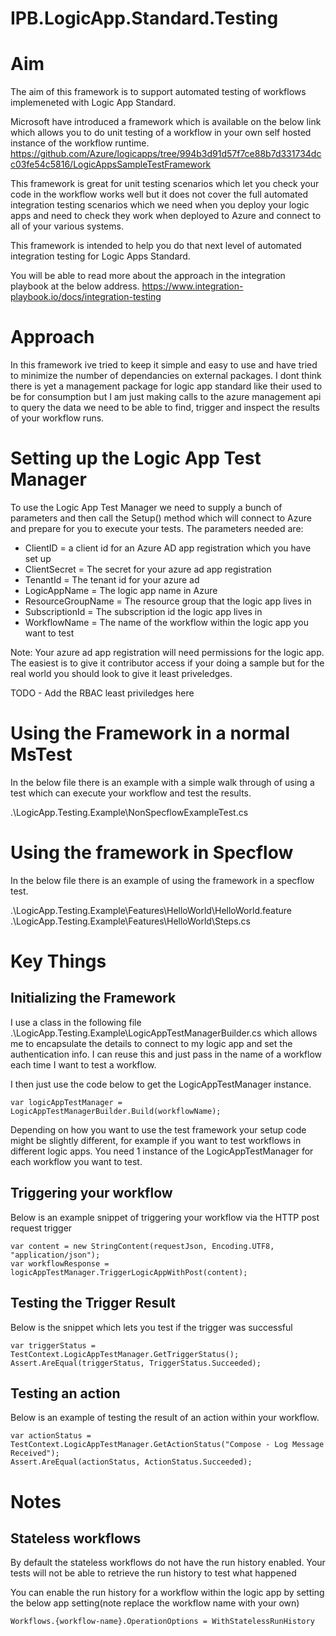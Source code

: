 # IPB.LogicApp.Standard.Testing

# Aim

The aim of this framework is to support automated testing of workflows implemeneted with Logic App Standard.

Microsoft have introduced a framework which is available on the below link which allows you to do unit testing of a workflow in your own
self hosted instance of the workflow runtime.
https://github.com/Azure/logicapps/tree/994b3d91d57f7ce88b7d331734dcc03fe54c5816/LogicAppsSampleTestFramework

This framework is great for unit testing scenarios which let you check your code in the workflow works well but it does not cover the full automated integration testing
scenarios which we need when you deploy your logic apps and need to check they work when deployed to Azure and connect to all of your various systems.

This framework is intended to help you do that next level of automated integration testing for Logic Apps Standard.

You will be able to read more about the approach in the integration playbook at the below address.
https://www.integration-playbook.io/docs/integration-testing

# Approach

In this framework ive tried to keep it simple and easy to use and have tried to minimize the number of dependancies on external packages.
I dont think there is yet a management package for logic app standard like their used to be for consumption but I am just making calls to the 
azure management api to query the data we need to be able to find, trigger and inspect the results of your workflow runs.

# Setting up the Logic App Test Manager

To use the Logic App Test Manager we need to supply a bunch of parameters and then call the Setup() method which will connect to Azure and prepare for you to execute your tests.
The parameters needed are:

- ClientID = a client id for an Azure AD app registration which you have set up
- ClientSecret = The secret for your azure ad app registration
- TenantId = The tenant id for your azure ad
- LogicAppName = The logic app name in Azure 
- ResourceGroupName = The resource group that the logic app lives in
- SubscriptionId = The subscription id the logic app lives in
- WorkflowName = The name of the workflow within the logic app you want to test

Note:
Your azure ad app registration will need permissions for the logic app.  The easiest is to give it contributor access if your doing a sample but for the real world you should look to give it least priveledges.

TODO - Add the RBAC least priviledges here

# Using the Framework in a normal MsTest

In the below file there is an example with a simple walk through of using a test which can execute your workflow and test the results.

.\LogicApp.Testing.Example\NonSpecflowExampleTest.cs

# Using the framework in Specflow
In the below file there is an example of using the framework in a specflow test.

.\LogicApp.Testing.Example\Features\HelloWorld\HelloWorld.feature
.\LogicApp.Testing.Example\Features\HelloWorld\Steps.cs


# Key Things

## Initializing the Framework

I use a class in the following file .\LogicApp.Testing.Example\LogicAppTestManagerBuilder.cs which allows me to encapsulate the details to connect to my logic app
and set the authentication info.  I can reuse this and just pass in the name of a workflow each time I want to test a workflow.  

I then just use the code below to get the LogicAppTestManager instance.

```
var logicAppTestManager = LogicAppTestManagerBuilder.Build(workflowName);
```

Depending on how you want to use the test framework your setup code might be slightly different, for example if you want to test workflows in different logic apps.
You need 1 instance of the LogicAppTestManager for each workflow you want to test.

## Triggering your workflow

Below is an example snippet of triggering your workflow via the HTTP post request trigger

```
var content = new StringContent(requestJson, Encoding.UTF8, "application/json");
var workflowResponse = logicAppTestManager.TriggerLogicAppWithPost(content);
```

## Testing the Trigger Result

Below is the snippet which lets you test if the trigger was successful

```
var triggerStatus = TestContext.LogicAppTestManager.GetTriggerStatus();
Assert.AreEqual(triggerStatus, TriggerStatus.Succeeded);
```

## Testing an action

Below is an example of testing the result of an action within your workflow.

```
var actionStatus = TestContext.LogicAppTestManager.GetActionStatus("Compose - Log Message Received");
Assert.AreEqual(actionStatus, ActionStatus.Succeeded);
```

# Notes

## Stateless workflows
By default the stateless workflows do not have the run history enabled.  Your tests will not be able to retrieve the run history to test what happened

You can enable the run history for a workflow within the logic app by setting the below app setting(note replace the workflow name with your own)

```
Workflows.{workflow-name}.OperationOptions = WithStatelessRunHistory
```